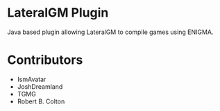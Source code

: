 LateralGM Plugin
=========

Java based plugin allowing LateralGM to compile games using ENIGMA.

Contributors
=========
* IsmAvatar
* JoshDreamland
* TGMG
* Robert B. Colton

